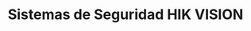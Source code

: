 ---
title: "Sistemas de Seguridad HIK VISION"
url: /ciudad-satelite/sistemas-de-seguridad-hik-vision/
shop: electrónica
---